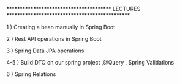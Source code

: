 *************************************** LECTURES **********************************************

1 ) Creating a bean manually in Spring Boot

2 ) Rest API operations in Spring Boot

3 ) Spring Data JPA operations

4-5 ) Build DTO on our spring project ,@Query , Spring Validations

6 )  Spring Relations
